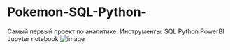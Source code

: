 # Pokemon-SQL-Python-
Самый первый проект по аналитике.
Инструменты:
SQL
Python
PowerBI
Jupyter notebook
![image](https://github.com/user-attachments/assets/a2ffafbb-a592-4d31-aab3-0d591d3c9531)
